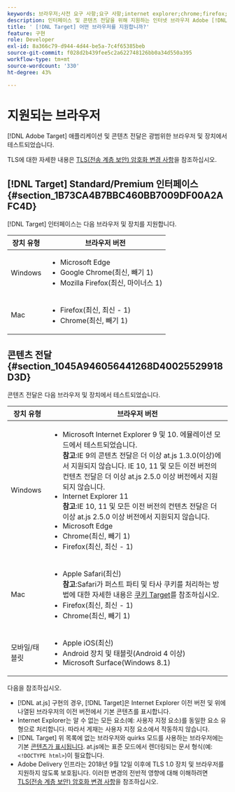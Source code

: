 ```yaml
---
keywords: 브라우저;사전 요구 사항;요구 사항;internet explorer;chrome;firefox;safari;android;surface
description: 인터페이스 및 콘텐츠 전달을 위해 지원하는 인터넷 브라우저 Adobe [!DNL Target] 을 알아봅니다.
title: ' [!DNL Target] 어떤 브라우저를 지원합니까?'
feature: 구현
role: Developer
exl-id: 8a366c79-d944-4d44-be5a-7c4f65385beb
source-git-commit: f028d2b439fee5c2a622748126bb0a34d550a395
workflow-type: tm+mt
source-wordcount: '330'
ht-degree: 43%

---
```


# 지원되는 브라우저

[!DNL Adobe Target] 애플리케이션 및 콘텐츠 전달은 광범위한 브라우저 및 장치에서 테스트되었습니다.

TLS에 대한 자세한 내용은 [TLS(전송 계층 보안) 암호화 변경 사항](/help/c-implementing-target/c-considerations-before-you-implement-target/tls-transport-layer-security-encryption.md#concept_CC1001E9D3AE4BABAF90B8311B0A6451)을 참조하십시오.

## [!DNL Target] Standard/Premium 인터페이스 {#section_1B73CA4B7BBC460BB7009DF00A2AFC4D}

[!DNL Target] 인터페이스는 다음 브라우저 및 장치를 지원합니다.

| 장치 유형 | 브라우저 버전 |
|--- |--- |
| Windows | <ul><li>Microsoft Edge</li><li>Google Chrome(최신, 빼기 1)</li><li>Mozilla Firefox(최신, 마이너스 1)</li></ul> |
| Mac | <ul><li>Firefox(최신, 최신 - 1)</li><li>Chrome(최신, 빼기 1)</li></ul> |

## 콘텐츠 전달 {#section_1045A946056441268D40025529918D3D}

콘텐츠 전달은 다음 브라우저 및 장치에서 테스트되었습니다.

| 장치 유형 | 브라우저 버전 |
|--- |--- |
| Windows | <ul><li>Microsoft Internet Explorer 9 및 10. 에뮬레이션 모드에서 테스트되었습니다.<br>**참고**:IE 9의 콘텐츠 전달은 더 이상 at.js 1.3.0(이상)에서 지원되지 않습니다. IE 10, 11 및 모든 이전 버전의 컨텐츠 전달은 더 이상 at.js 2.5.0 이상 버전에서 지원되지 않습니다.</li><li>Internet Explorer 11 <br>**참고**:IE 10, 11 및 모든 이전 버전의 컨텐츠 전달은 더 이상 at.js 2.5.0 이상 버전에서 지원되지 않습니다.</li><li>Microsoft Edge</li><li>Chrome(최신, 빼기 1)</li><li>Firefox(최신, 최신 - 1)</li></ul> |
| Mac | <ul><li>Apple Safari(최신)<br>**참고**:Safari가 퍼스트 파티 및 타사 쿠키를 처리하는 방법에 대한 자세한 내용은 [쿠키 Target](/help/c-implementing-target/c-implementing-target-for-client-side-web/t-mbox-download/cookie-behavior.md)를 참조하십시오.</li><li>Firefox(최신, 최신 - 1)</li><li>Chrome(최신, 빼기 1)</li></ul> |
| 모바일/태블릿 | <ul><li>Apple iOS(최신)</li><li>Android 장치 및 태블릿(Android 4 이상)</li><li>Microsoft Surface(Windows 8.1)</li></ul> |

다음을 참조하십시오.

* [!DNL at.js] 구현의 경우, [!DNL Target]은 Internet Explorer 이전 버전 및 위에 나열된 브라우저의 이전 버전에서 기본 콘텐츠를 표시합니다. 
* Internet Explorer는 알 수 없는 모든 요소(예: 사용자 지정 요소)를 동일한 요소 유형으로 처리합니다. 따라서 게재는 사용자 지정 요소에서 작동하지 않습니다.
* [!DNL Target] 위 목록에 없는 브라우저와 quirks 모드를 사용하는 브라우저에는 기본  [콘텐츠가 표시됩니다](https://en.wikipedia.org/wiki/Quirks_mode). at.js에는 표준 모드에서 렌더링되는 문서 형식(예: `<!DOCTYPE html>`)이 필요합니다.
* Adobe Delivery 인프라는 2018년 9월 12일 이후에 TLS 1.0 장치 및 브라우저를 지원하지 않도록 보호됩니다. 이러한 변경의 전반적 영향에 대해 이해하려면 [TLS(전송 계층 보안) 암호화 변경 사항](/help/c-implementing-target/c-considerations-before-you-implement-target/tls-transport-layer-security-encryption.md#concept_CC1001E9D3AE4BABAF90B8311B0A6451)을 참조하십시오.
